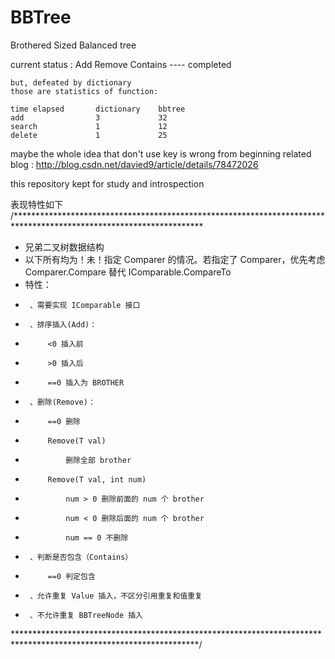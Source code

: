 # BBTree
Brothered Sized Balanced tree

current status :
	Add Remove Contains ---- completed

	but, defeated by dictionary
	those are statistics of function:

	time elapsed       dictionary    bbtree
	add                3             32
	search             1             12
	delete             1             25

maybe the whole idea that don't use key is wrong from beginning
related blog : http://blog.csdn.net/davied9/article/details/78472026

this repository kept for study and introspection

表现特性如下
  /*******************************************************************************************************************
 *  兄弟二叉树数据结构
 *  以下所有均为！未！指定 Comparer 的情况。若指定了 Comparer，优先考虑 Comparer.Compare 替代 IComparable.CompareTo
 *  特性：
 *      、需要实现 IComparable 接口
 *      、排序插入(Add)：
 *          <0 插入前
 *          >0 插入后
 *          ==0 插入为 BROTHER
 *      、删除(Remove)：
 *          ==0 删除
 *          Remove(T val)
 *              删除全部 brother
 *          Remove(T val, int num)
 *              num > 0 删除前面的 num 个 brother
 *              num < 0 删除后面的 num 个 brother
 *              num == 0 不删除
 *      、判断是否包含（Contains）
 *          ==0 判定包含
 *      、允许重复 Value 插入，不区分引用重复和值重复
 *      、不允许重复 BBTreeNode 插入
 ******************************************************************************************************************/
 
 
 
